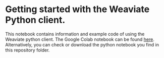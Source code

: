 # Getting started with the Weaviate Python client.

This notebook contains information and example code of using the Weaviate python client. 
The Google Colab notebook can be found [here](https://colab.research.google.com/drive/1jDJIzW1QU0vqMf2AJS_T-4IrpCvXiNIw?usp=sharing). Alternatively, you can check or download the python notebook you find in this repository folder.